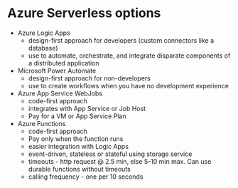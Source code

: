 # Azure Serverless options
- Azure Logic Apps 
    - design-first approach for developers (custom connectors like a database)
    - use to automate, orchestrate, and integrate disparate components of a distributed application
- Microsoft Power Automate 
    - design-first approach for non-developers
    - use to create workflows when you have no development experience
- Azure App Service WebJobs 
    - code-first approach
    - integrates with App Service or Job Host
    - Pay for a VM or App Service Plan
- Azure Functions 
    - code-first approach
    - Pay only when the function runs
    - easier integration with Logic Apps
    - event-driven, stateless or stateful using storage service
    - timeouts - http request @ 2.5 min, else 5-10 min max.  Can use durable functions without timeouts
    - calling frequency - one per 10 seconds 
